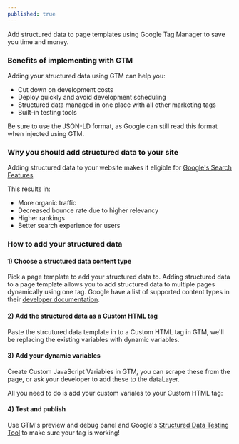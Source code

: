 ```yaml
---
published: true
---
```

Add structured data to page templates using Google Tag Manager to save you time and money. 

<amp-img src="/assets/images/book-tunnel.jpg" height="560" width="840" layout="responsive"></amp-img>

### Benefits of implementing with GTM

Adding your structured data using GTM can help you:

- Cut down on development costs
- Deploy quickly and avoid development scheduling
- Structured data managed in one place with all other marketing tags
- Built-in testing tools

Be sure to use the JSON-LD format, as Google can still read this format when injected using GTM.

### Why you should add structured data to your site

Adding structured data to your website makes it eligible for [Google's Search Features](https://developers.google.com/search/docs/guides/search-features "Search Features")

<amp-img src="/assets/images/structured-data.jpg" height="343" width="1325" layout="responsive"></amp-img>

This results in:

- More organic traffic
- Decreased bounce rate due to higher relevancy
- Higher rankings
- Better search experience for users

### How to add your structured data

#### 1) Choose a structured data content type

Pick a page template to add your structured data to. Adding structured data to a page template allows you to add structured data to multiple pages dynamically using one tag. Google have a list of supported content types in their [developer documentation](https://developers.google.com/search/docs/data-types/article).

#### 2) Add the structured data as a Custom HTML tag

Paste the strcutured data template in to a Custom HTML tag in GTM, we'll be replacing the existing variables with dynamic variables.

#### 3) Add your dynamic variables

Create Custom JavaScript Variables in GTM, you can scrape these from the page, or ask your developer to add these to the dataLayer.

All you need to do is add your custom variales to your Custom HTML tag:

<amp-img src="/assets/images/custom-variables.jpg" height="308" width="634" layout="responsive"></amp-img>

#### 4) Test and publish

Use GTM's preview and debug panel and Google's [Structured Data Testing Tool](https://search.google.com/structured-data/testing-tool) to make sure your tag is working!
